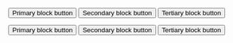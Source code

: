 <button class="au-btn au-btn--block">Primary block button</button>
<button class="au-btn au-btn--block au-btn--secondary">Secondary block button</button>
<button class="au-btn au-btn--block au-btn--tertiary">Tertiary block button</button>

<div class="au-body au-body--dark">
  <button class="au-btn au-btn--dark au-btn--block">Primary block button</button>
  <button class="au-btn au-btn--dark au-btn--block au-btn--secondary">Secondary block button</button>
  <button class="au-btn au-btn--dark au-btn--block au-btn--tertiary">Tertiary block button</button>
</div>
